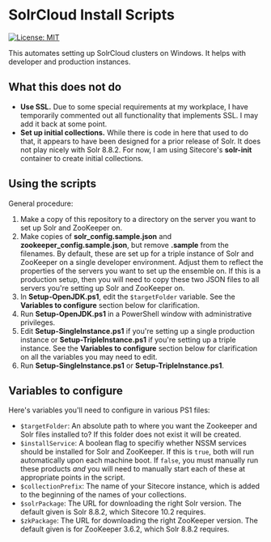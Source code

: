 # SolrCloud Install Scripts

[![License: MIT](https://img.shields.io/badge/License-MIT-yellow.svg)](https://opensource.org/licenses/MIT)

This automates setting up SolrCloud clusters on Windows. It helps with developer and production instances.

## What this does not do

* **Use SSL.** Due to some special requirements at my workplace, I have temporarily commented out all functionality that implements SSL. I may add it back at some point.
* **Set up initial collections.** While there is code in here that used to do that, it appears to have been designed for a prior release of Solr. It does not play nicely with Solr 8.8.2. For now, I am using Sitecore's **solr-init** container to create initial collections.

## Using the scripts

General procedure:

1. Make a copy of this repository to a directory on the server you want to set up Solr and ZooKeeper on.
1. Make copies of **solr_config.sample.json** and **zookeeper_config.sample.json**, but remove **.sample** from the filenames. By default, these are set up for a triple instance of Solr and ZooKeeper on a single developer environment. Adjust them to reflect the properties of the servers you want to set up the ensemble on. If this is a production setup, then you will need to copy these two JSON files to all servers you're setting up Solr and ZooKeeper on.
1. In **Setup-OpenJDK.ps1**, edit the `$targetFolder` variable. See the **Variables to configure** section below for clarification.
1. Run **Setup-OpenJDK.ps1** in a PowerShell window with administrative privileges.
1. Edit **Setup-SingleInstance.ps1** if you're setting up a single production instance or **Setup-TripleInstance.ps1** if you're setting up a triple instance. See the **Variables to configure** section below for clarification on all the variables you may need to edit.
1. Run **Setup-SingleInstance.ps1** or **Setup-TripleInstance.ps1**.

## Variables to configure

Here's variables you'll need to configure in various PS1 files:
* `$targetFolder`: An absolute path to where you want the Zookeeper and Solr files installed to? If this folder does not exist
  it will be created.
* `$installService`: A boolean flag to specifiy whether NSSM services should be installed for Solr and ZooKeeper. If this is `true`, both will run automatically upon each machine boot. If `false`, you must manually run these products _and_ you will need to manually start each of these at appropriate points in the script.
* `$collectionPrefix`: The name of your Sitecore instance, which is added to the beginning of the names of your collections.
* `$solrPackage`: The URL for downloading the right Solr version. The default given is Solr 8.8.2, which Sitecore 10.2 requires.
* `$zkPackage`: The URL for downloading the right ZooKeeper version. The default given is for ZooKeeper 3.6.2, which Solr 8.8.2 requires.